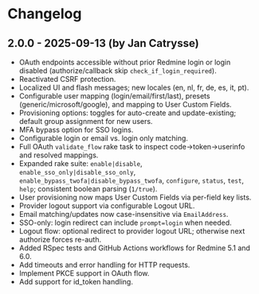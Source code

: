 # Changelog

## 2.0.0 - 2025-09-13 (by Jan Catrysse)
- OAuth endpoints accessible without prior Redmine login or login disabled (authorize/callback skip `check_if_login_required`).
- Reactivated CSRF protection.
- Localized UI and flash messages; new locales (en, nl, fr, de, es, it, pt).
- Configurable user mapping (login/email/first/last), presets (generic/microsoft/google), and mapping to User Custom Fields.
- Provisioning options: toggles for auto-create and update-existing; default group assignment for new users.
- MFA bypass option for SSO logins.
- Configurable login or email vs. login only matching.
- Full OAuth `validate_flow` rake task to inspect code→token→userinfo and resolved mappings.
- Expanded rake suite: `enable|disable`, `enable_sso_only|disable_sso_only`, `enable_bypass_twofa|disable_bypass_twofa`,
  `configure`, `status`, `test`, `help`; consistent boolean parsing (`1/true`).
- User provisioning now maps User Custom Fields via per-field key lists.
- Provider logout support via configurable Logout URL.
- Email matching/updates now case-insensitive via `EmailAddress`.
- SSO-only: login redirect can include `prompt=login` when needed.
- Logout flow: optional redirect to provider logout URL; otherwise next authorize forces re-auth.
- Added RSpec tests and GitHub Actions workflows for Redmine 5.1 and 6.0.
- Add timeouts and error handling for HTTP requests.
- Implement PKCE support in OAuth flow.
- Add support for id_token handling.
